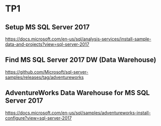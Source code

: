 # TP1

## Setup MS SQL Server 2017

https://docs.microsoft.com/en-us/sql/analysis-services/install-sample-data-and-projects?view=sql-server-2017

## Find MS SQL Server 2017 DW (Data Warehouse)

https://github.com/Microsoft/sql-server-samples/releases/tag/adventureworks

## AdventureWorks Data Warehouse for MS SQL Server 2017

https://docs.microsoft.com/en-us/sql/samples/adventureworks-install-configure?view=sql-server-2017

